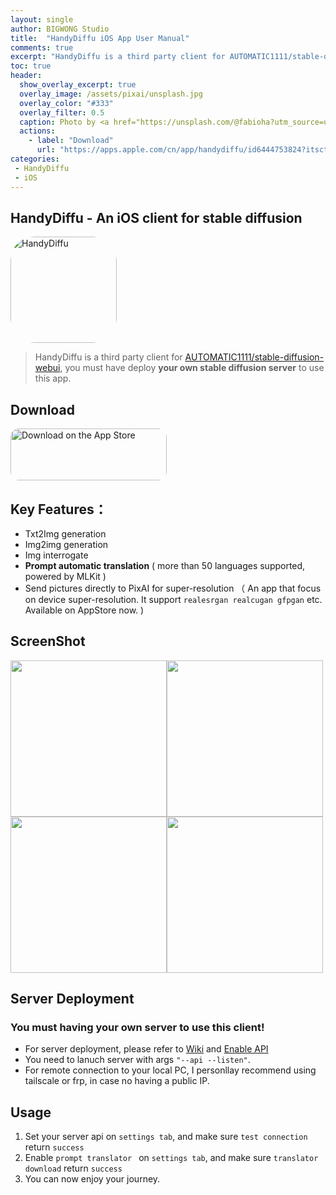 ```yaml
---
layout: single
author: BIGWONG Studio
title:  "HandyDiffu iOS App User Manual"
comments: true
excerpt: "HandyDiffu is a third party client for AUTOMATIC1111/stable-diffusion-webui"
toc: true 
header:
  show_overlay_excerpt: true
  overlay_image: /assets/pixai/unsplash.jpg
  overlay_color: "#333"
  overlay_filter: 0.5
  caption: Photo by <a href="https://unsplash.com/@fabioha?utm_source=unsplash&utm_medium=referral&utm_content=creditCopyText">fabio</a> on <a href="https://unsplash.com/s/photos/tech?utm_source=unsplash&utm_medium=referral&utm_content=creditCopyText">Unsplash</a>
  actions:
    - label: "Download"
      url: "https://apps.apple.com/cn/app/handydiffu/id6444753824?itsct=apps_box_link&itscg=30200"
categories: 
 - HandyDiffu
 - iOS
---    
```


## HandyDiffu - An iOS client for stable diffusion
<a href="https://apps.apple.com/us/app/handydiffu/id6444753824?itscg=30200&amp;itsct=apps_box_appicon" style="width: 170px; height: 170px; border-radius: 22%; overflow: hidden; display: inline-block; vertical-align: middle;"><img src="https://is1-ssl.mzstatic.com/image/thumb/Purple122/v4/89/03/8d/89038df1-b49f-65e4-bca1-705f5bc3adde/AppIcon-1x_U007emarketing-0-10-0-85-220.png/540x540bb.jpg?h=656d6eb1ea5be1642ac7acaa6f72acf4" alt="HandyDiffu" style="width: 170px; height: 170px; border-radius: 22%; overflow: hidden; display: inline-block; vertical-align: middle;"></a>

> HandyDiffu is a third party client for [AUTOMATIC1111/stable-diffusion-webui](https://github.com/AUTOMATIC1111/stable-diffusion-webui), you must have deploy **your own stable diffusion server** to use this app.   

## Download
<a href="https://apps.apple.com/us/app/handydiffu/id6444753824?itsct=apps_box_badge&amp;itscg=30200" style="display: inline-block; overflow: hidden; border-radius: 13px; width: 250px; height: 83px;"><img src="https://tools.applemediaservices.com/api/badges/download-on-the-app-store/black/en-us?size=250x83&amp;releaseDate=1670457600?h=5f54c7eb62903eb727cd76f2a2e8a364" alt="Download on the App Store" style="border-radius: 13px; width: 250px; height: 83px;"></a>  

## Key Features：
- Txt2Img generation
- Img2img generation
- Img interrogate
- **Prompt automatic translation** ( more than 50 languages supported, powered by MLKit )
- Send pictures directly to PixAI for super-resolution （ An app that focus on device super-resolution. It support ```realesrgan realcugan gfpgan``` etc. Available on AppStore now. )  

## ScreenShot   
<img src="/assets/handydiffu/0.png" width="250"><img src="/assets/handydiffu/1.png" width="250"><img src="/assets/handydiffu/2.png" width="250"><img src="/assets/handydiffu/3.png" width="250">




## Server Deployment
### **You must having your own server to use this client!**
- For server deployment, please refer to [Wiki](https://github.com/AUTOMATIC1111/stable-diffusion-webui/wiki/Command-Line-Arguments-and-Settings) and [Enable API](https://github.com/AUTOMATIC1111/stable-diffusion-webui/wiki/API) 
- You need to lanuch server with args ```"--api --listen"```.   
- For remote connection to your local PC, I personllay recommend using tailscale or frp, in case no having a public IP.

## Usage
1. Set your server api on ```settings tab```, and make sure ```test connection``` return ```success```
2. Enable ```prompt translator ``` on ```settings tab```, and make sure ```translator download``` return ```success```
3. You can now enjoy your journey.




